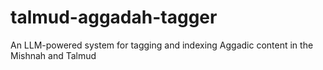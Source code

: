 # talmud-aggadah-tagger
An LLM-powered system for tagging and indexing Aggadic content in the Mishnah and Talmud
